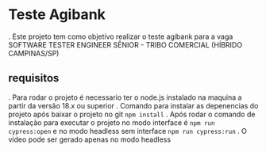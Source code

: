 # Teste Agibank
. Este projeto tem como objetivo realizar o teste agibank para a vaga SOFTWARE TESTER ENGINEER SÊNIOR - TRIBO COMERCIAL (HÍBRIDO CAMPINAS/SP)

## requisitos
. Para rodar o projeto é necessario ter o node.js instalado na maquina a partir da versão 18.x ou superior
. Comando para instalar as depenencias do projeto após baixar o projeto no git ``` npm install ```
. Após rodar o comando de instalação para executar o projeto no modo interface é ``` npm run cypress:open ``` e no modo headless sem interface ``` npm run cypress:run ```
. O video pode ser gerado apenas no modo headless

